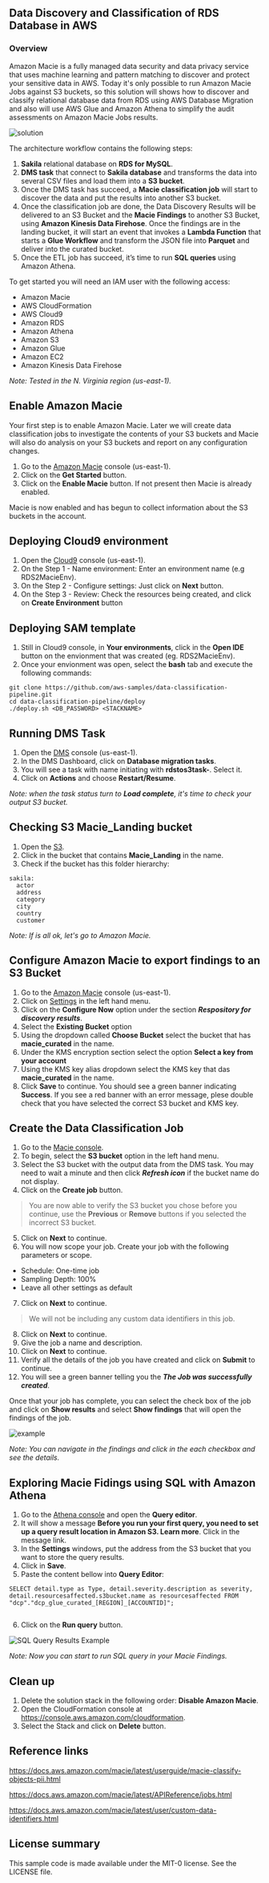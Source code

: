 ## Data Discovery and Classification of RDS Database in AWS

### Overview

Amazon Macie is a fully managed data security and data privacy service that uses machine learning and pattern matching to discover and protect your sensitive data in AWS.
Today it's only possible to run Amazon Macie Jobs against S3 buckets, so this solution will shows how to discover and classify relational database data from RDS using AWS Database Migration
and also will use AWS Glue and Amazon Athena to simplify the audit assessments on Amazon Macie Jobs results.

![solution](images/rds2macie.png)

The architecture workflow contains the following steps:

1.	**Sakila** relational database on **RDS for MySQL**.
2.	**DMS task** that connect to **Sakila database** and transforms the data into several CSV files and load them into a **S3 bucket**.
3.	Once the DMS task has succeed, a **Macie classification job** will start to discover the data and put the results into another S3 bucket.
4.	Once the classification job are done, the Data Discovery Results will be delivered to an S3 Bucket and the **Macie Findings** to another S3 Bucket, using **Amazon Kinesis Data Firehose**. Once the findings are in the landing bucket, it will start an event that invokes a **Lambda Function** that starts a **Glue Workflow** and transform the JSON file into **Parquet** and deliver into the curated bucket.
5.	Once the ETL job has succeed, it’s time to run **SQL queries** using Amazon Athena.

To get started you will need an IAM user with the following access:

- Amazon Macie
- AWS CloudFormation
- AWS Cloud9
- Amazon RDS
- Amazon Athena
- Amazon S3
- Amazon Glue
- Amazon EC2
- Amazon Kinesis Data Firehose

_Note: Tested in the N. Virginia region (us-east-1)._


## Enable Amazon Macie
Your first step is to enable Amazon Macie.  Later we will create data classification jobs to investigate the contents of your S3 buckets and Macie will also do analysis on your S3 buckets and report on any configuration changes.

1. Go to the [Amazon Macie](https://console.aws.amazon.com/macie/home?region=us-east-1) console (us-east-1).
2. Click on the **Get Started** button.
3. Click on the **Enable Macie** button.  If not present then Macie is already enabled.
 
Macie is now enabled and has begun to collect information about the S3 buckets in the account.
  

## Deploying Cloud9 environment

1.	Open the [Cloud9](https://console.aws.amazon.com/cloud9/home?region=us-east-1) console (us-east-1). 
2.	On the Step 1 - Name environment: Enter an environment name (e.g RDS2MacieEnv).
3.	On the Step 2 - Configure settings: Just click on **Next** button.
4.	On the Step 3 - Review: Check the resources being created, and click on **Create Environment** button

## Deploying SAM template


1. Still in Cloud9 console, in **Your environments**, click in the **Open IDE** button on the envionment that was created (eg. RDS2MacieEnv).
2. Once your envionment was open, select the **bash** tab and execute the following commands:

```
git clone https://github.com/aws-samples/data-classification-pipeline.git
cd data-classification-pipeline/deploy
./deploy.sh <DB_PASSWORD> <STACKNAME>

```


## Running DMS Task

1. Open the [DMS](https://console.aws.amazon.com/dms/v2/home?region=us-east-1#dashboard) console (us-east-1).
2. In the DMS Dashboard, click on **Database migration tasks**.
3. You will see a task with name initiating with **rdstos3task-**. Select it.
4. Click on **Actions** and choose **Restart/Resume**.

_Note: when the task status turn to **Load complete**, it's time to check your output S3 bucket._ 

## Checking S3 Macie_Landing bucket

1. Open the [S3](https://console.aws.amazon.com/s3/home?region=us-east-1#).
2. Click in the bucket that contains **Macie_Landing** in the name.
3. Check if the bucket has this folder hierarchy:

```
sakila:
  actor
  address
  category
  city
  country
  customer

```
_Note: If is all ok, let's go to Amazon Macie._

## Configure Amazon Macie to export findings to an S3 Bucket

1. Go to the [Amazon Macie](https://console.aws.amazon.com/macie/home?region=us-east-1) console (us-east-1).
2. Click on [Settings](https://console.aws.amazon.com/macie/home?region=us-east-1#/settings) in the left hand menu.
3. Click on the **Configure Now** option under the section ***Respository for discovery results***.
4. Select the **Existing Bucket** option 
5. Using the dropdown called **Choose Bucket** select the bucket that has **macie_curated** in the name.
6. Under the KMS encryption section select the option **Select a key from your account** 
7. Using the KMS key alias dropdown select the KMS key that das **macie_curated** in the name.
8. Click **Save** to continue.  You should see a green banner indicating **Success**.  If you see a red banner with an error message, plese double check that you have selected the correct S3 bucket and KMS key.

## Create the Data Classification Job

1. Go to the [Macie console](https://console.aws.amazon.com/macie/home?region=us-east-1).
2. To begin, select the **S3 bucket** option in the left hand menu.
3. Select the S3 bucket with the output data from the DMS task.  You may need to wait a minute and then click ***Refresh icon*** if the bucket name do not display.
4. Click on the **Create job** button. 
> You are now able to verify the S3 bucket you chose before you continue, use the **Previous** or **Remove** buttons if you selected the incorrect S3 bucket.  
5. Click on **Next** to continue.
6. You will now scope your job. Create your job with the following parameters or scope.
- Schedule: One-time job  
- Sampling Depth: 100%  
- Leave all other settings as default 
7. Click on **Next** to continue.
> We will not be including any custom data identifiers in this job.
8. Click on **Next** to continue.
9. Give the job a name and description.  
10. Click on **Next** to continue.
11. Verify all the details of the job you have created and click on **Submit** to continue.
12. You will see a green banner telling you the ***The Job was successfully created***.

Once that your job has complete, you can select the check box of the job and click on **Show results** and select **Show findings** that will open the findings of the job.

![example](images/jobresults.png)

_Note: You can navigate in the findings and click in the each checkbox and see the details._


## Exploring Macie Fidings using SQL with Amazon Athena

1.	Go to the [Athena console](https://console.aws.amazon.com/athena/home?region=us-east-1#query) and open the **Query editor**.
2.	It will show a message **Before you run your first query, you need to set up a query result location in Amazon S3. Learn more**. Click in the message link.
3.	In the **Settings** windows, put the address from the S3 bucket that you want to store the query results.
4.	Click in **Save**.
5.	Paste the content bellow into **Query Editor**:


```
SELECT detail.type as Type, detail.severity.description as severity, detail.resourcesaffected.s3bucket.name as resourcesaffected FROM "dcp"."dcp_glue_curated_[REGION]_[ACCOUNTID]";
  
```

6. Click on the **Run query** button.

![SQL Query Results Example](./images/athena-sql-results.png)

_Note: Now you can start to run SQL query in your Macie Findings._

## Clean up
1. Delete the solution stack in the following order: **Disable Amazon Macie**.
2. Open the CloudFormation console at https://console.aws.amazon.com/cloudformation.
3. Select the Stack and click on **Delete** button.


## Reference links

https://docs.aws.amazon.com/macie/latest/userguide/macie-classify-objects-pii.html

https://docs.aws.amazon.com/macie/latest/APIReference/jobs.html 

https://docs.aws.amazon.com/macie/latest/user/custom-data-identifiers.html


## License summary
This sample code is made available under the MIT-0 license. See the LICENSE file.